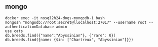 ## mongo
`docker exec -it nosql2h24-dogs-mongodb-1 bash`    
`mongosh "mongodb://root:secret@llocalhost:27017" --username root --authenticationDatabase admin`    
`use cats`     
`db.breeds.find({"name":"Abyssinian"}, {"rare": 0})`
`db.breeds.find({name: {$in: ["Chartreux", "Abyssinian"]}})`
